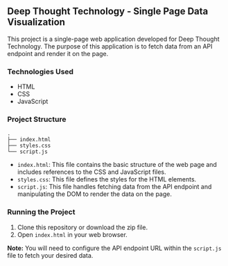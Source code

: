 ## Deep Thought Technology - Single Page Data Visualization

This project is a single-page web application developed for Deep Thought Technology. The purpose of this application is to fetch data from an API endpoint and render it on the page.

### Technologies Used

* HTML
* CSS
* JavaScript

### Project Structure

```
.
├── index.html
├── styles.css
└── script.js
```

* `index.html`: This file contains the basic structure of the web page and includes references to the CSS and JavaScript files.
* `styles.css`: This file defines the styles for the HTML elements.
* `script.js`: This file handles fetching data from the API endpoint and manipulating the DOM to render the data on the page.

### Running the Project

1. Clone this repository or download the zip file.
2. Open `index.html` in your web browser.

**Note:** You will need to configure the API endpoint URL within the `script.js` file to fetch your desired data.




